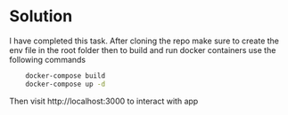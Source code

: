 # Solution

I have completed this task. After cloning the repo make sure to create the env file in the root folder then to build and run docker containers use the following commands

```sh
    docker-compose build
    docker-compose up -d
```

Then visit http://localhost:3000 to interact with app